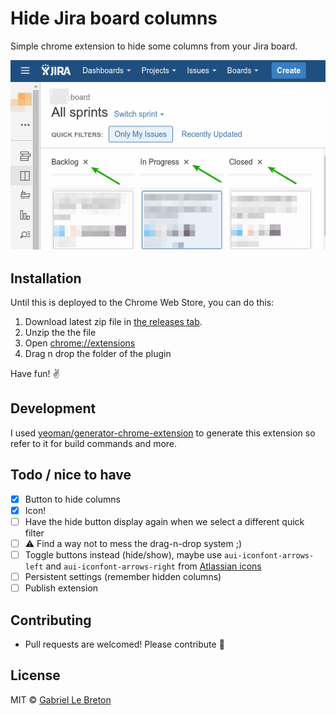 # Hide Jira board columns

Simple chrome extension to hide some columns from your Jira board.

![Jira example](/doc/jira-example.png)

## Installation

Until this is deployed to the Chrome Web Store, you can do this:

1. Download latest zip file in [the releases tab](https://github.com/GabLeRoux/hide-jira-board-columns/releases).
2. Unzip the the file
3. Open [chrome://extensions](chrome://extensions)
4. Drag n drop the folder of the plugin

Have fun! :v:

## Development

I used [yeoman/generator-chrome-extension](https://github.com/yeoman/generator-chrome-extension) to generate this extension so refer to it for build commands and more.

## Todo / nice to have

- [x] Button to hide columns
- [x] Icon!
- [ ] Have the hide button display again when we select a different quick filter
- [ ] :warning: Find a way not to mess the drag-n-drop system ;)
- [ ] Toggle buttons instead (hide/show), maybe use `aui-iconfont-arrows-left` and `aui-iconfont-arrows-right` from [Atlassian icons](https://docs.atlassian.com/aui/5.5.1/docs/icons.html)
- [ ] Persistent settings (remember hidden columns)
- [ ] Publish extension

## Contributing

* Pull requests are welcomed! Please contribute :rocket:

## License

MIT © [Gabriel Le Breton](https://gableroux.com/)
